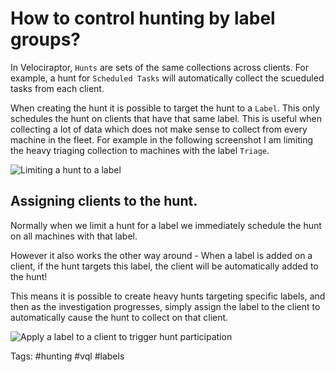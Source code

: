 # How to control hunting by label groups?

In Velociraptor, `Hunts` are sets of the same collections across
clients. For example, a hunt for `Scheduled Tasks` will automatically
collect the scueduled tasks from each client.

When creating the hunt it is possible to target the hunt to a
`Label`. This only schedules the hunt on clients that have that same
label. This is useful when collecting a lot of data which does not
make sense to collect from every machine in the fleet. For example in
the following screenshot I am limiting the heavy triaging collection
to machines with the label `Triage`.

![Limiting a hunt to a label](limiting_hunts.png)

## Assigning clients to the hunt.

Normally when we limit a hunt for a label we immediately schedule the
hunt on all machines with that label.

However it also works the other way around - When a label is added on
a client, if the hunt targets this label, the client will be
automatically added to the hunt!

This means it is possible to create heavy hunts targeting specific
labels, and then as the investigation progresses, simply assign the
label to the client to automatically cause the hunt to collect on that
client.

![Apply a label to a client to trigger hunt participation](apply_label.png)

Tags: #hunting #vql #labels
